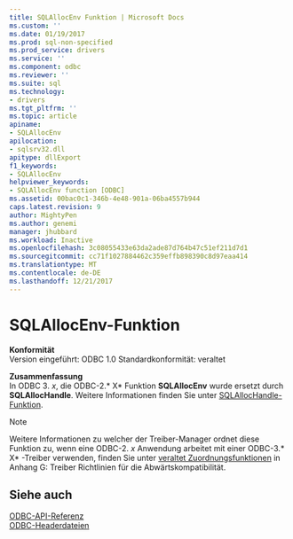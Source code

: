 ```yaml
---
title: SQLAllocEnv Funktion | Microsoft Docs
ms.custom: ''
ms.date: 01/19/2017
ms.prod: sql-non-specified
ms.prod_service: drivers
ms.service: ''
ms.component: odbc
ms.reviewer: ''
ms.suite: sql
ms.technology:
- drivers
ms.tgt_pltfrm: ''
ms.topic: article
apiname:
- SQLAllocEnv
apilocation:
- sqlsrv32.dll
apitype: dllExport
f1_keywords:
- SQLAllocEnv
helpviewer_keywords:
- SQLAllocEnv function [ODBC]
ms.assetid: 00bac0c1-346b-4e48-901a-06ba4557b944
caps.latest.revision: 9
author: MightyPen
ms.author: genemi
manager: jhubbard
ms.workload: Inactive
ms.openlocfilehash: 3c08055433e63da2ade87d764b47c51ef211d7d1
ms.sourcegitcommit: cc71f1027884462c359effb898390c8d97eaa414
ms.translationtype: MT
ms.contentlocale: de-DE
ms.lasthandoff: 12/21/2017
---
```

# <a name="sqlallocenv-function"></a>SQLAllocEnv-Funktion
**Konformität**  
 Version eingeführt: ODBC 1.0 Standardkonformität: veraltet  
  
 **Zusammenfassung**  
 In ODBC 3. *x*, die ODBC-2.* X* Funktion **SQLAllocEnv** wurde ersetzt durch **SQLAllocHandle**. Weitere Informationen finden Sie unter [SQLAllocHandle-Funktion](../../../odbc/reference/syntax/sqlallochandle-function.md).  
  
> [!NOTE]  
>  Weitere Informationen zu welcher der Treiber-Manager ordnet diese Funktion zu, wenn eine ODBC-2. *x* Anwendung arbeitet mit einer ODBC-3.* X* -Treiber verwenden, finden Sie unter [veraltet Zuordnungsfunktionen](../../../odbc/reference/appendixes/mapping-deprecated-functions.md) in Anhang G: Treiber Richtlinien für die Abwärtskompatibilität.  
  
## <a name="see-also"></a>Siehe auch  
 [ODBC-API-Referenz](../../../odbc/reference/syntax/odbc-api-reference.md)   
 [ODBC-Headerdateien](../../../odbc/reference/install/odbc-header-files.md)
